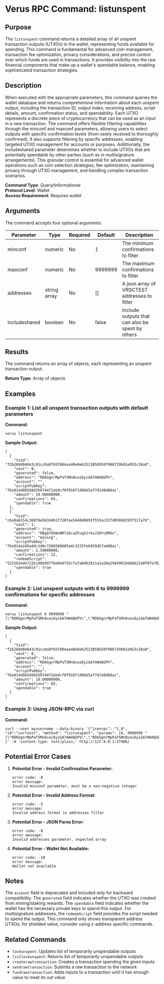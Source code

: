 # Verus RPC Command: listunspent

## Purpose
The `listunspent` command returns a detailed array of all unspent transaction outputs (UTXOs) in the wallet, representing funds available for spending. This command is fundamental for advanced coin management, transaction fee optimization, privacy considerations, and precise control over which funds are used in transactions. It provides visibility into the raw financial components that make up a wallet's spendable balance, enabling sophisticated transaction strategies.

## Description
When executed with the appropriate parameters, this command queries the wallet database and returns comprehensive information about each unspent output, including the transaction ID, output index, receiving address, script details, amount, confirmation status, and spendability. Each UTXO represents a discrete piece of cryptocurrency that can be used as an input in a new transaction. The command offers flexible filtering capabilities through the minconf and maxconf parameters, allowing users to select outputs with specific confirmation levels (from newly received to thoroughly confirmed). It also supports filtering by specific addresses, enabling targeted UTXO management for accounts or purposes. Additionally, the includeshared parameter determines whether to include UTXOs that are potentially spendable by other parties (such as in multisignature arrangements). This granular control is essential for advanced wallet operations such as coin selection strategies, fee optimization, maintaining privacy through UTXO management, and handling complex transaction scenarios.

**Command Type**: Query/Informational  
**Protocol Level**: Wallet  
**Access Requirement**: Requires wallet

## Arguments
The command accepts four optional arguments:

| Parameter | Type | Required | Default | Description |
|-----------|------|----------|---------|-------------|
| minconf | numeric | No | 1 | The minimum confirmations to filter |
| maxconf | numeric | No | 9999999 | The maximum confirmations to filter |
| addresses | string array | No | [] | A json array of VRSCTEST addresses to filter |
| includeshared | boolean | No | false | Include outputs that can also be spent by others |

## Results
The command returns an array of objects, each representing an unspent transaction output.

**Return Type**: Array of objects

## Examples

### Example 1: List all unspent transaction outputs with default parameters

**Command:**
```
verus listunspent
```

**Sample Output:**
```
[
  {
    "txid": "f2b268d04843c91cc0a0f65f804aa40e0e62513850550f906729b01e953c28a0",
    "vout": 0,
    "generated": false,
    "address": "RD6GgnrMpPaTSMn8vai6yiGA7mN4QGPV",
    "account": "",
    "scriptPubKey": "76a914d06560d2b9744f2eb9cf0f916f1d0bb5af7d148d88ac",
    "amount": 10.00000000,
    "confirmations": 65,
    "spendable": true
  },
  {
    "txid": "c6a9a6154c369f0e563d4b1f728fae5448d0893f553ac527d050b0293f317a7d",
    "vout": 1,
    "generated": true,
    "address": "RBgD7GkNsNR7zDcaZFuq5JrkxJ1DYcDMUv",
    "account": "mining",
    "scriptPubKey": "76a914a245eddc1d0c7288589605a4c3225fe6959d57a488ac",
    "amount": 2.50000000,
    "confirmations": 12,
    "redeemScript": "522103ede722b146bd97fbe8e0fd3cfa7a0db2811a1a20a29649618dab622a0f8fe7821037b9f0643080cb767286b9630826895bc2539f2dc38323b85a7eb4a4ba71732e2210260edf54233c1119eaccd6cce89830c50a6061c29186ef75e4f13d9ca85cc72bc53ae",
    "spendable": true
  }
]
```

### Example 2: List unspent outputs with 6 to 9999999 confirmations for specific addresses

**Command:**
```
verus listunspent 6 9999999 "[\"RD6GgnrMpPaTSMn8vai6yiGA7mN4QGPV\",\"RD6GgnrMpPaTSMn8vai6yiGA7mN4QGPV\"]"
```

**Sample Output:**
```
[
  {
    "txid": "f2b268d04843c91cc0a0f65f804aa40e0e62513850550f906729b01e953c28a0",
    "vout": 0,
    "generated": false,
    "address": "RD6GgnrMpPaTSMn8vai6yiGA7mN4QGPV",
    "account": "",
    "scriptPubKey": "76a914d06560d2b9744f2eb9cf0f916f1d0bb5af7d148d88ac",
    "amount": 10.00000000,
    "confirmations": 65,
    "spendable": true
  }
]
```

### Example 3: Using JSON-RPC via curl

**Command:**
```
curl --user myusername --data-binary '{"jsonrpc": "1.0", "id":"curltest", "method": "listunspent", "params": [6, 9999999 "[\"RD6GgnrMpPaTSMn8vai6yiGA7mN4QGPV\",\"RD6GgnrMpPaTSMn8vai6yiGA7mN4QGPV\"]"] }' -H 'content-type: text/plain;' http://127.0.0.1:27486/
```

## Potential Error Cases

1. **Potential Error - Invalid Confirmation Parameter:**
   ```
   error code: -8
   error message:
   Invalid minconf parameter, must be a non-negative integer
   ```

2. **Potential Error - Invalid Address Format:**
   ```
   error code: -5
   error message:
   Invalid address format in addresses filter
   ```

3. **Potential Error - JSON Parse Error:**
   ```
   error code: -8
   error message:
   Invalid addresses parameter, expected array
   ```

4. **Potential Error - Wallet Not Available:**
   ```
   error code: -18
   error message:
   Wallet not available
   ```

## Notes
The `account` field is deprecated and included only for backward compatibility. The `generated` field indicates whether the UTXO was created from mining/staking rewards. The `spendable` field indicates whether the wallet has the necessary private keys to spend this output. For multisignature addresses, the `redeemScript` field provides the script needed to spend the output. This command only shows transparent address UTXOs; for shielded value, consider using z-address specific commands.

## Related Commands
- `lockunspent`: Updates list of temporarily unspendable outputs
- `listlockunspent`: Returns list of temporarily unspendable outputs
- `createrawtransaction`: Creates a transaction spending the given inputs
- `sendrawtransaction`: Submits a raw transaction to the network
- `fundrawtransaction`: Adds inputs to a transaction until it has enough value to meet its out value